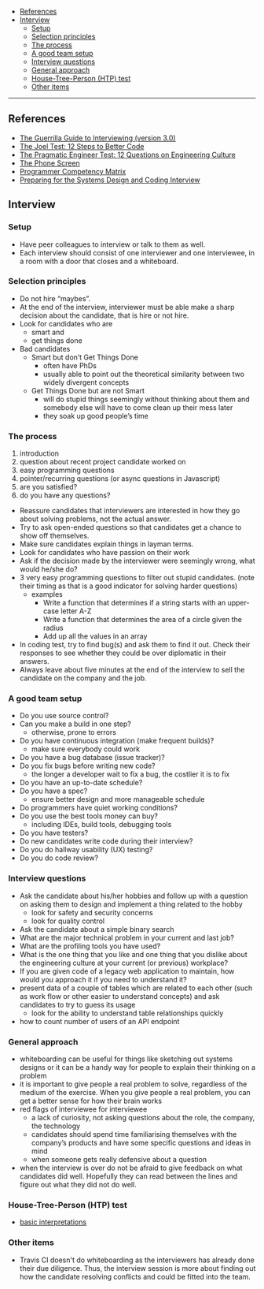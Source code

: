 - [References](#references)
- [Interview](#interview)
  * [Setup](#setup)
  * [Selection principles](#selection-principles)
  * [The process](#the-process)
  * [A good team setup](#a-good-team-setup)
  * [Interview questions](#interview-questions)
  * [General approach](#general-approach)
  * [House-Tree-Person (HTP) test](#house-tree-person-htp-test)
  * [Other items](#other-items)
____

## References

- [The Guerrilla Guide to Interviewing (version
  3.0)](https://www.joelonsoftware.com/2006/10/25/the-guerrilla-guide-to-interviewing-version-30/)
- [The Joel Test: 12 Steps to Better
  Code](https://www.joelonsoftware.com/2000/08/09/the-joel-test-12-steps-to-better-code/)
- [The Pragmatic Engineer Test: 12 Questions on Engineering
  Culture](https://blog.pragmaticengineer.com/pragmatic-engineer-test/)
- [The Phone Screen](https://www.joelonsoftware.com/2006/10/24/the-phone-screen-2/)
- [Programmer Competency Matrix](http://sijinjoseph.com/programmer-competency-matrix/)
- [Preparing for the Systems Design and Coding
  Interview](https://blog.pragmaticengineer.com/preparing-for-the-systems-design-and-coding-interviews/)

## Interview

### Setup

- Have peer colleagues to interview or talk to them as well.
- Each interview should consist of one interviewer and one interviewee, in a room with a door that closes and a whiteboard.

### Selection principles

- Do not hire “maybes”.
- At the end of the interview, interviewer must be able make a sharp decision about the candidate, that is hire or not hire.
- Look for candidates who are
  - smart and
  - get things done
- Bad candidates
  - Smart but don’t Get Things Done
    - often have PhDs
    - usually able to point out the theoretical similarity between two widely divergent concepts
  - Get Things Done but are not Smart
    - will do stupid things seemingly without thinking about them and somebody else will have to come clean up their mess later
    - they soak up good people’s time

### The process

1. introduction
2. question about recent project candidate worked on
3. easy programming questions
4. pointer/recurring questions (or async questions in Javascript)
5. are you satisfied?
6. do you have any questions?


- Reassure candidates that interviewers are interested in how they go about solving problems, not the actual answer.
- Try to ask open-ended questions so that candidates get a chance to show off themselves.
- Make sure candidates explain things in layman terms.
- Look for candidates who have passion on their work
- Ask if the decision made by the interviewer were seemingly wrong, what would he/she do?
- 3 very easy programming questions to filter out stupid candidates. (note their timing as that is a good indicator for solving harder questions)
  - examples
    - Write a function that determines if a string starts with an upper-case letter A-Z
    - Write a function that determines the area of a circle given the radius
    - Add up all the values in an array
- In coding test, try to find bug(s) and ask them to find it out. Check their responses to see whether they could be over diplomatic in their answers.
- Always leave about five minutes at the end of the interview to sell the candidate on the company and the job.

### A good team setup

- Do you use source control?
- Can you make a build in one step?
  - otherwise, prone to errors
- Do you have continuous integration (make frequent builds)?
  - make sure everybody could work
- Do you have a bug database (issue tracker)?
- Do you fix bugs before writing new code?
  - the longer a developer wait to fix a bug, the costlier it is to fix
- Do you have an up-to-date schedule?
- Do you have a spec?
  - ensure better design and more manageable schedule
- Do programmers have quiet working conditions?
- Do you use the best tools money can buy?
  - including IDEs, build tools, debugging tools
- Do you have testers?
- Do new candidates write code during their interview?
- Do you do hallway usability (UX) testing?
- Do you do code review?

### Interview questions

- Ask the candidate about his/her hobbies and follow up with a question on
  asking them to design and implement a thing related to the hobby
  * look for safety and security concerns
  * look for quality control
- Ask the candidate about a simple binary search
- What are the major technical problem in your current and last job?
- What are the profiling tools you have used?
- What is the one thing that you like and one thing that you dislike about the
  engineering culture at your current (or previous) workplace?
- If you are given code of a legacy web application to maintain, how would you
  approach it if you need to understand it?
- present data of a couple of tables which are related to each other (such as
  work flow or other easier to understand concepts) and ask candidates to try to
  guess its usage
  * look for the ability to understand table relationships quickly
- how to count number of users of an API endpoint

### General approach

- whiteboarding can be useful for things like sketching out systems designs or
  it can be a handy way for people to explain their thinking on a problem
- it is important to give people a real problem to solve, regardless of the
  medium of the exercise. When you give people a real problem, you can get
  a better sense for how their brain works
- red flags of interviewee for interviewee
  * a lack of curiosity, not asking questions about the role, the company, the
    technology
  * candidates should spend time familiarising themselves with the company’s
    products and have some specific questions and ideas in mind
  * when someone gets really defensive about a question
- when the interview is over do not be afraid to give feedback on what candidates
  did well. Hopefully they can read between the lines and figure out what they
  did not do well.

### House-Tree-Person (HTP) test

- [basic interpretations](https://alexhokl.com/htp)

### Other items

- Travis CI doesn't do whiteboarding as the interviewers has already done their
  due diligence. Thus, the interview session is more about finding out how the
  candidate resolving conflicts and could be fitted into the team.
